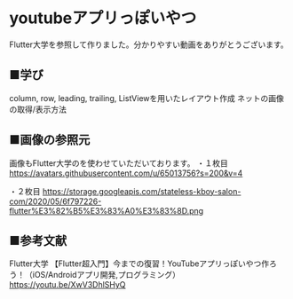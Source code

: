 # youtubeアプリっぽいやつ

Flutter大学を参照して作りました。分かりやすい動画をありがとうございます。

## ■学び
column, row, leading, trailing, ListViewを用いたレイアウト作成
ネットの画像の取得/表示方法

## ■画像の参照元
画像もFlutter大学のを使わせていただいております。
・１枚目
https://avatars.githubusercontent.com/u/65013756?s=200&v=4

・２枚目
https://storage.googleapis.com/stateless-kboy-salon-com/2020/05/6f797226-flutter%E3%82%B5%E3%83%A0%E3%83%8D.png

## ■参考文献
Flutter大学 
【Flutter超入門】今までの復習！YouTubeアプリっぽいやつ作ろう！（iOS/Androidアプリ開発,プログラミング）
https://youtu.be/XwV3DhlSHyQ

